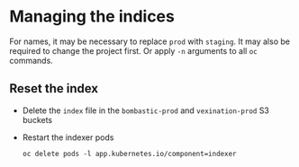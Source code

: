 # Managing the indices

For names, it may be necessary to replace `prod` with `staging`. It may also be required to change the project
first. Or apply `-n` arguments to all `oc` commands.

## Reset the index

* Delete the `index` file in the `bombastic-prod` and `vexination-prod` S3 buckets
* Restart the indexer pods
  
  ```shell
  oc delete pods -l app.kubernetes.io/component=indexer
  ```
